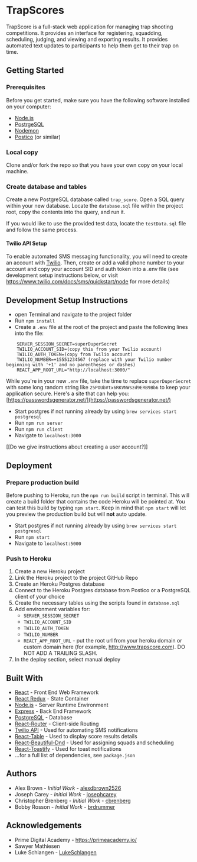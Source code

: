 # TrapScores

TrapScore is a full-stack web application for managing trap shooting competitions. It provides an interface for registering, squadding, scheduling, judging, and viewing and exporting results. It provides automated text updates to participants to help them get to their trap on time.

## Getting Started

### Prerequisites

Before you get started, make sure you have the following software installed on your computer:

- [Node.js](https://nodejs.org/en/)
- [PostrgeSQL](https://www.postgresql.org/)
- [Nodemon](https://nodemon.io/)
- [Postico](https://eggerapps.at/postico/) (or similar)

### Local copy

Clone and/or fork the repo so that you have your own copy on your local machine.

### Create database and tables

Create a new PostgreSQL database called `trap_score`. Open a SQL query within your new database. Locate the `database.sql` file within the project root, copy the contents into the query, and run it.

If you would like to use the provided test data, locate the `testData.sql` file and follow the same process.

#### Twilio API Setup

To enable automated SMS messaging functionality, you will need to create an account with [Twilio](https://www.twilio.com). Then, create or add a valid phone number to your account and copy your account SID and auth token into a .env file (see development setup instructions below, or visit https://www.twilio.com/docs/sms/quickstart/node for more details)

## Development Setup Instructions

- open Terminal and navigate to the project folder
- Run `npm install`
- Create a `.env` file at the root of the project and paste the following lines into the file:

```
    SERVER_SESSION_SECRET=superDuperSecret
    TWILIO_ACCOUNT_SID=(copy this from your Twilio account)
    TWILIO_AUTH_TOKEN=(copy from Twilio account)
    TWILIO_NUMBER=+15551234567 (replace with your Twilio number beginning with '+1' and no parentheses or dashes)
    REACT_APP_ROOT_URL="http://localhost:3000/"
```

While you're in your new `.env` file, take the time to replace `superDuperSecret` with some long random string like `25POUbVtx6RKVNWszd9ERB9Bb6` to keep your application secure. Here's a site that can help you: [https://passwordsgenerator.net/](https://passwordsgenerator.net/)

- Start postgres if not running already by using `brew services start postgresql`
- Run `npm run server`
- Run `npm run client`
- Navigate to `localhost:3000`

[[Do we give instructions about creating a user account?]]

## Deployment

### Prepare production build

Before pushing to Heroku, run the `npm run build` script in terminal. This will create a build folder that contains the code Heroku will be pointed at. You can test this build by typing `npm start`. Keep in mind that `npm start` will let you preview the production build but will **not** auto update.

- Start postgres if not running already by using `brew services start postgresql`
- Run `npm start`
- Navigate to `localhost:5000`

### Push to Heroku

1. Create a new Heroku project
1. Link the Heroku project to the project GitHub Repo
1. Create an Heroku Postgres database
1. Connect to the Heroku Postgres database from Postico or a PostgreSQL client of your choice
1. Create the necessary tables using the scripts found in `database.sql`
1. Add environment variables for:
   - `SERVER_SESSION_SECRET`
   - `TWILIO_ACCOUNT_SID`
   - `TWILIO_AUTH_TOKEN`
   - `TWILIO_NUMBER`
   - `REACT_APP_ROOT_URL` - put the root url from your heroku domain or custom domain here (for example, http://www.trapscore.com). DO NOT ADD A TRAILING SLASH.
1. In the deploy section, select manual deploy

## Built With

- [React](https://reactjs.org/) - Front End Web Framework
- [React Redux](https://react-redux.js.org/) - State Container
- [Node.js](https://nodejs.org/) - Server Runtime Environment
- [Express](https://expressjs.com/) - Back End Framework
- [PostgreSQL](https://www.postgresql.org/) - Database
- [React-Router](https://reacttraining.com/react-router/) - Client-side Routing
- [Twilio API](https://www.twilio.com) - Used for automating SMS notifications
- [React-Table](https://react-table.js.org/) - Used to display score results details
- [React-Beautiful-Dnd](https://github.com/atlassian/react-beautiful-dnd) - Used for assigning squads and scheduling
- [React-Toastify](https://fkhadra.github.io/react-toastify/) - Used for toast notifications
- ...for a full list of dependencies, see `package.json`

## Authors

- Alex Brown - _Initial Work_ - [alexdbrown2526](https://github.com/alexdbrown2526)
- Joseph Carey - _Initial Work_ - [josephcarey](https://github.com/josephcarey)
- Christopher Brenberg - _Initial Work_ - [cbrenberg](https://github.com/cbrenberg)
- Bobby Rosson - _Initial Work_ - [brdrummer](https://github.com/brdrummer)

## Acknowledgements

- Prime Digital Academy - https://primeacademy.io/
- Sawyer Mathiesen
- Luke Schlangen - [LukeSchlangen](https://github.com/LukeSchlangen)
